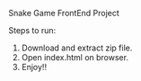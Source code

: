 Snake Game FrontEnd Project

Steps to run:
1) Download and extract zip file.
2) Open index.html on browser.
3) Enjoy!!
